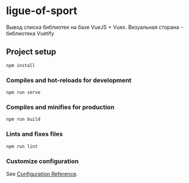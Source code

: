 # ligue-of-sport

Вывод списка библиотек на базе VueJS + Vuex.
Визуальная сторана - библиотека Vuetify

## Project setup

```
npm install
```

### Compiles and hot-reloads for development

```
npm run serve
```

### Compiles and minifies for production

```
npm run build
```

### Lints and fixes files

```
npm run lint
```

### Customize configuration

See [Configuration Reference](https://cli.vuejs.org/config/).
